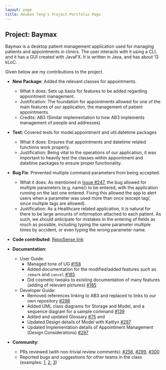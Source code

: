 ```yaml
---
layout: page
title: Reuben Teng's Project Portfolio Page
---
```


## Project: Baymax

Baymax is a desktop patient management application used for managing patients and appointments in clinics. The user interacts with it using a CLI, and it has a GUI created with JavaFX. It is written in Java, and has about 13 kLoC.

Given below are my contributions to the project.

* **New Package**: Added the relevant classes for appointments.
  * What it does: Sets up basis for features to be added regarding appointment management.
  * Justification: The foundation for appointments allowed for one of the main features of our application, the management of patient appointments.
  * Credits: AB3 (Similar implementation to how AB3 implements management of people and addresses)

* **Test**: Covered tests for model.appointment and util.datetime packages
  * What it does: Ensures that appointments and datetime related functions work properly.
  * Justification: Being vital to the operations of our application, it was important to heavily test the classes within appointment and datetime packages to ensure proper functionality.

* **Bug Fix**: Prevented multiple command parameters from being accepted.
  * What it does: As mentioned in [Issue \#247](https://github.com/AY2021S1-CS2103T-W12-3/tp/issues/247), the bug allowed for multiple parameters (e.g. name/) to be entered, with the application running on the last one entered. Fixing this allowed the app to alert users when a parameter was used more than once (except tag/, since multiple tags are allowed).
  * Justification: As a Healthcare related application, it is natural for there to be large amounts of information attached to each patient. As such, we should anticipate for mistakes in the entering of fields as much as possible, including typing the same parameter multiple times by accident, or even typing the wrong parameter name.
  
* **Code contributed**: [RepoSense link](https://nus-cs2103-ay2021s1.github.io/tp-dashboard/#breakdown=true&search=&sort=groupTitle&sortWithin=title&since=2020-08-14&timeframe=commit&mergegroup=&groupSelect=groupByRepos&checkedFileTypes=docs~functional-code~test-code~other&tabOpen=true&tabType=authorship&tabAuthor=theyellowfellow&tabRepo=AY2021S1-CS2103T-W12-3%2Ftp%5Bmaster%5D&authorshipIsMergeGroup=false&authorshipFileTypes=docs~functional-code~test-code&authorshipSortBy=lineOfCode)

* **Documentation**:
  * User Guide:
    * Managed tone of UG [\#158](https://github.com/AY2021S1-CS2103T-W12-3/tp/pull/158)
    * Added documentation for the modified/added features such as `remark` and `cancel` [\#185](https://github.com/AY2021S1-CS2103T-W12-3/tp/pull/185)
    * Did cosmetic tweaks to existing documentation of many features (adding of relevant pictures) [\#185](https://github.com/AY2021S1-CS2103T-W12-3/tp/pull/185)
  * Developer Guide:
    * Removed references linking to AB3 and replaced to links to our own repository [\#298](https://github.com/AY2021S1-CS2103T-W12-3/tp/pull/298)
    * Added UML class diagrams for Storage and Model, and a sequence diagram for a sample command [\#139](https://github.com/AY2021S1-CS2103T-W12-3/tp/pull/139)
    * Added and updated Glossary [\#75](https://github.com/AY2021S1-CS2103T-W12-3/tp/pull/75) and
    * Updated Design details of Model with Kaitlyn [\#297](https://github.com/AY2021S1-CS2103T-W12-3/tp/pull/297)
    * Updated Implementation details of Appointment Management (Design Considerations) [\#297](https://github.com/AY2021S1-CS2103T-W12-3/tp/pull/297)

* **Community**:
  * PRs reviewed (with non-trivial review comments): [\#256](https://github.com/AY2021S1-CS2103T-W12-3/tp/pull/256), [\#299](https://github.com/AY2021S1-CS2103T-W12-3/tp/pull/299), [\#300](https://github.com/AY2021S1-CS2103T-W12-3/tp/pull/300)
  * Reported bugs and suggestions for other teams in the class (examples: [1](https://github.com/theyellowfellow/ped/issues/1), [2](https://github.com/theyellowfellow/ped/issues/9), [3](https://github.com/theyellowfellow/ped/issues/3))

